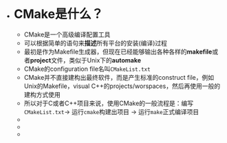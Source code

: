 - # CMake是什么？
	- CMake是一个高级编译配置工具
	- 可以根据简单的语句来**描述**所有平台的安装(编译)过程
	- 最初是作为Makefile生成器，但现在已经能够输出各种各样的**makefile**或者**project**文件，类似于Unix下的**automake**
	- CMake的configuration file名叫``CMakeList.txt``
	- CMake并不直接建构出最终软件，而是产生标准的construct file，例如Unix的Makefile，visual C++的projects/worspaces，然后再使用一般的建构方式使用
	- 所以对于C或者C++项目来说，使用CMake的一般流程是：编写``CMakeList.txt``-> 运行``cmake``构建出项目 -> 运行``make``正式编译项目
	-
	-
	-